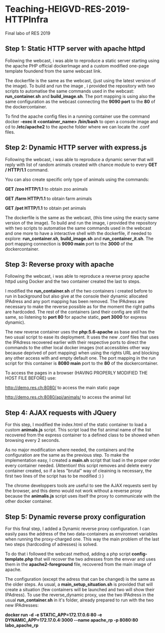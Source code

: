 # Teaching-HEIGVD-RES-2019-HTTPInfra
Final labo of RES 2019

## Step 1: Static HTTP server with apache httpd

Following the webcast, i was able to reproduce a static server starting using the apache PHP official dockerImage and a custom modified one-page template foundend from the same webcast link.

The dockerfile is the same as the webcast, (just using the latest version of the image). To build and run the image , i provided the repository with two scripts to automatise the same commands used in the webcast: **run_container.sh** and **build_image.sh**. The port mapping is using also the same configuration as the webcast connecting the **9090 port** to the **80** of the dockercontainer.

To find the apache config files in a running container use the command docker **-exec it <container_name> /bin/bash** to open a console image and cd to **/etc/apache2** to the apeche folder where we can locate the .conf files.

## Step 2: Dynamic HTTP server with express.js

Following the webcast, i was able to reproduce a dynamic server that will reply with list of random animals created with chance module to every **GET / HTTP/1.1** command.

You can also create specific only type of animals using the commands:

**GET /zoo HTTP/1.1**    to obtain zoo animals

**GET /farm HTTP/1.1**   to obtain farm animals

**GET /pet HTTP/1.1**    to obtain pet animals

The dockerfile is the same as the webcast, (this time using the exacty same version of the image). To build and run the image, i provided the repository with two scripts to automatise the same commands used in the webcast and one more to have a interactive shell with the dockerfile, if needed to explore: **run_container.sh**, **build_image.sh** and **run_container_it.sh**. The port mapping connection is **9090 main** port to the **3000** of the dockercontainer.


## Step 3:  Reverse proxy with apache

Following the webcast, i was able to reproduce a reverse proxy apache httpd using Docker and the two container created the last to steps.

I modified the  **run_container.sh** of the two containers i created before to run in background but also give at the console their dynamic allocated IPAdress and any port mapping has been removed. The IPAdress are necessary to make the reverse possible as for the moment the right paths are hardcoded. The rest of the containers (and their config are still the same, so listening to **port 80** for apache static, **port 3000** for express dynamic).

The new reverse container uses the **php:5.6-apache** as base and has the two usual script to ease its deployment. It uses the new .conf files that uses the IPAdress recovered earlier with their respective ports to direct the commands to the other local docker images (not accessibles other way because deprived of port mapping) when using the rights URL and blocking any other access with and empty default one. The port mapping in the run script for this container is **8080 main** port to the **80** of the dockercontainer.

To access the pages in a browser (HAVING PROPERLY MODIFIED THE HOST FILE BEFORE) use:

http://demo.res.ch:8080/ to access the main static page

http://demo.res.ch:8080/api/animals/ to access the animal list

## Step 4: AJAX requests with JQuery

For this step, I modified the index.html of the static container to load a custom **animals.js** script. This script load the fist animal name of the list recovered from the express container to a defined class to be showed when browsing every 2 seconds.

As no major modification where needed, the containers and the configuration are the same as the previous step. To make the implementation easy, I created a **main.sh** script that load in the proper order every container needed. (Attention! this script removes and delete every container created, so if a less "brutal" way of cleaining is necessary, the first two lines of the script has to be modified :) )

 The chrome developpers tools are useful to see the AJAX requests sent by the browser, and this demo would not work without a reverse proxy because the **animalis.js** script uses itself the proxy to communicate with the other docker container.

## Step 5: Dynamic reverse proxy configuration

For this final step, I added a Dynamic reverse proxy configuration. I can easily pass the address of the two data-containers as enviromnet variables when running the proxy-charged one. This way the main problem of the last two steps (hardcoding of adresses) is solved.

To do that i followed the webcast method, adding a php script **config-template.php** that will recover the two adresses from the envvar and uses them in the **apache2-foreground** file, recovered from the main image of apache.

The configuration (except the adress that can be changed) is the same as the older steps. As usual, a **main_setup_situation.sh** is provided that will create a situation (few containers will be launched and two will show their IPAdress). To use the reverse_dynamic proxy, use the two IPAdress in the usual **run_container.sh** in it's folder, already prepared to run with the two new IPAdresses:

**docker run -d -e STATIC_APP=172.17.0.6:80 -e DYNAMIC_APP=172.17.0.4:3000 --name apache_rp -p 8080:80 labo_apache_rp**




